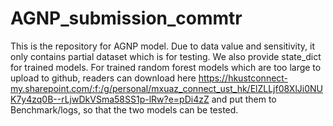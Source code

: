# AGNP_submission_commtr
This is the repository for AGNP model. Due to data value and sensitivity, it only contains partial dataset which is for testing. We also provide state_dict for trained models.
For trained random forest models which are too large to upload to github, readers can download here https://hkustconnect-my.sharepoint.com/:f:/g/personal/mxuaz_connect_ust_hk/ElZLLjf08XlJi0NUK7y4zq0B--rLjwDkVSma58SS1p-lRw?e=pDi4zZ and put them to Benchmark/logs, so that the two models can be tested.
